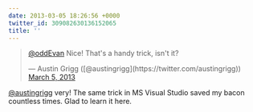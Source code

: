 ```yaml
---
date: 2013-03-05 18:26:56 +0000
twitter_id: 309082630136152065
title: ''
---
```


<blockquote class="twitter-tweet"><p lang="en" dir="ltr"><a href="https://twitter.com/oddEvan?ref_src=twsrc%5Etfw">@oddEvan</a> Nice! That&#39;s a handy trick, isn&#39;t it?</p>&mdash; Austin Grigg ([@austingrigg](https://twitter.com/austingrigg)) <a href="https://twitter.com/austingrigg/status/309068181882941440?ref_src=twsrc%5Etfw">March 5, 2013</a></blockquote>
<script async src="https://platform.twitter.com/widgets.js" charset="utf-8"></script>

[@austingrigg](https://twitter.com/austingrigg) very! The same trick in MS Visual Studio saved my bacon countless times. Glad to learn it here.
